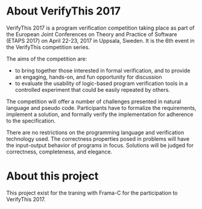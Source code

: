 # About VerifyThis 2017

VerifyThis 2017 is a program verification competition taking place as part of the European Joint Conferences on Theory 
and Practice of Software (ETAPS 2017) on April 22-23, 2017 in Uppsala, Sweden. It is the 6th event in the VerifyThis competition series.

The aims of the competition are:

- to bring together those interested in formal verification, and to provide an engaging, hands-on, and fun opportunity for discussion 
- to evaluate the usability of logic-based program verification tools in a controlled experiment that could be easily repeated by others. 

The competition will offer a number of challenges presented in natural language and pseudo code. 
Participants have to formalize the requirements, implement a solution, and formally verify the implementation for adherence to the specification. 

There are no restrictions on the programming language and verification technology used. The correctness properties posed in problems 
will have the input-output behavior of programs in focus. Solutions will be judged for correctness, completeness, and elegance. 

# About this project

This project exist for the traning with Frama-C for the participation to VerifyThis 2017. 
